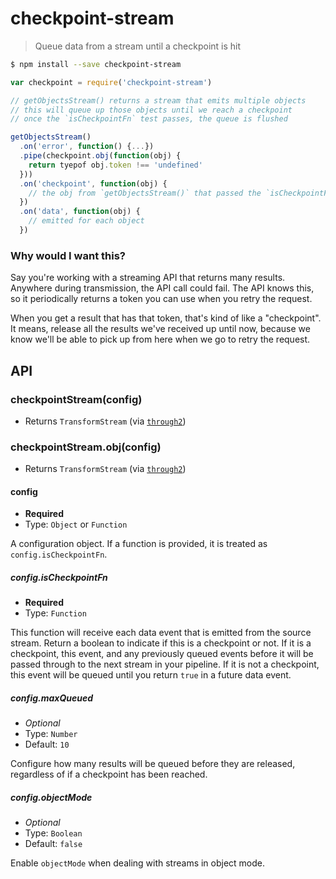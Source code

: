 # checkpoint-stream
> Queue data from a stream until a checkpoint is hit

```sh
$ npm install --save checkpoint-stream
```
```js
var checkpoint = require('checkpoint-stream')

// getObjectsStream() returns a stream that emits multiple objects
// this will queue up those objects until we reach a checkpoint
// once the `isCheckpointFn` test passes, the queue is flushed

getObjectsStream()
  .on('error', function() {...})
  .pipe(checkpoint.obj(function(obj) {
    return tyepof obj.token !== 'undefined'
  }))
  .on('checkpoint', function(obj) {
    // the obj from `getObjectsStream()` that passed the `isCheckpointFn` test
  })
  .on('data', function(obj) {
    // emitted for each object
  })
```

### Why would I want this?

Say you're working with a streaming API that returns many results. Anywhere during transmission, the API call could fail. The API knows this, so it periodically returns a token you can use when you retry the request.

When you get a result that has that token, that's kind of like a "checkpoint". It means, release all the results we've received up until now, because we know we'll be able to pick up from here when we go to retry the request.

## API

### checkpointStream(config)

- Returns `TransformStream` (via [`through2`](http://gitnpm.com/through2))

### checkpointStream.obj(config)

- Returns `TransformStream` (via [`through2`](http://gitnpm.com/through2))

#### config

- **Required**
- Type: `Object` or `Function`

A configuration object. If a function is provided, it is treated as `config.isCheckpointFn`.

##### config.isCheckpointFn

- **Required**
- Type: `Function`

This function will receive each data event that is emitted from the source stream. Return a boolean to indicate if this is a checkpoint or not. If it is a checkpoint, this event, and any previously queued events before it will be passed through to the next stream in your pipeline. If it is not a checkpoint, this event will be queued until you return `true` in a future data event.

##### config.maxQueued

- *Optional*
- Type: `Number`
- Default: `10`

Configure how many results will be queued before they are released, regardless of if a checkpoint has been reached.

##### config.objectMode

- *Optional*
- Type: `Boolean`
- Default: `false`

Enable `objectMode` when dealing with streams in object mode.
